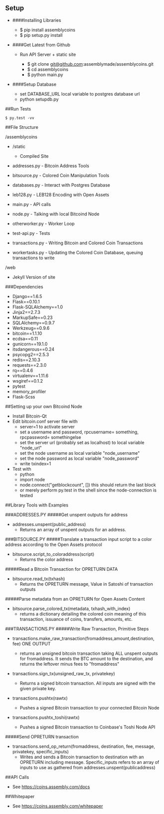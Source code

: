 ## Setup

  - ####Installing Libraries

    - $ pip install assemblycoins
    - $ pip setup.py install


  - ####Get Latest from Github

    - Run API Server + static site

      - $ git clone git@github.com:assemblymade/assemblycoins.git
      - $ cd assemblycoins
      - $ python main.py


  - ####Setup Database

    - set DATABASE_URL local variable to postgres database url
    - python setupdb.py


##Run Tests

    $ py.test -vv

##File Structure

/assemblycoins

  - /static
    - Compiled Site


  - addresses.py - Bitcoin Address Tools
  - bitsource.py - Colored Coin Manipulation Tools
  - databases.py - Interact with Postgres Database
  - leb128.py - LEB128 Encoding with Open Assets
  - main.py - API calls
  - node.py - Talking with local Bitcoind Node
  - otherworker.py - Worker Loop
  - test-api.py - Tests
  - transactions.py - Writing Bitcoin and Colored Coin Transactions
  - workertasks.py - Updating the Colored Coin Database, queuing transactions to write


/web
  - Jekyll Version of site

###Dependencies
 - Django==1.6.5
 - Flask==0.10.1
 - Flask-SQLAlchemy==1.0
 - Jinja2==2.7.3
 - MarkupSafe==0.23
 - SQLAlchemy==0.9.7
 - Werkzeug==0.9.6
 - bitcoin==1.1.10
 - ecdsa==0.11
 - gunicorn==19.1.0
 - itsdangerous==0.24
 - psycopg2==2.5.3
 - redis==2.10.3
 - requests==2.3.0
 - rq==0.4.6
 - virtualenv==1.11.6
 - wsgiref==0.1.2
 - pytest
 - memory_profiler
 - Flask-Scss

##Setting up your own Bitcoind Node
  - Install Bitcoin-Qt
  - Edit bitcoin.conf server file with
    - server=1 to activate server
    - set a username and password, rpcusername= something, rpcpassword= somethingelse
    - set the server url (probably set as localhost) to local variable "node_url"
    - set the node username as local variable "node_username"
    - set the node password as local variable "node_password"
    - write txindex=1
  - Test with
    - python
    - import node
    - node.connect("getblockcount", []) this should return the last block
    - or merely perform py.test in the shell since the node-connection is tested

##Library Tools with Examples

###ADDRESSES.PY
#####Get unspent outputs for address
 - addresses.unspent(public_address)
    - Returns an array of unspent outputs for an address.

###BITSOURCE.PY
#####Translate a transaction input script to a color address according to the Open Assets protocol
 - bitsource.script_to_coloraddress(script)
   - Returns the color address

#####Read a Bitcoin Transaction for OPRETURN DATA
  - bitsource.read_tx(txhash)
    - Returns the OPRETURN message, Value in Satoshi of transaction outputs

#####Parse metadata from an OPRETURN for Open Assets Content
  - bitsource.parse_colored_tx(metadata, txhash_with_index)
    - returns a dictionary detailing the colored coin meaning of this transaction, issuance of coins, transfers, amounts, etc.


###TRANSACTIONS.PY
#####Write Raw Transaction, Primitive Steps
 - transactions.make_raw_transaction(fromaddress,amount,destination, fee)   ONE OUTPUT
    - returns an unsigned bitcoin transaction taking ALL unspent outputs for fromaddress.  It sends the BTC amount to the destination, and returns the leftover minus fees to "fromaddress"

  - transactions.sign_tx(unsigned_raw_tx, privatekey)
    - Returns a signed bitcoin transaction.  All inputs are signed with the given private key.

 - transactions.pushtx(rawtx)
    - Pushes a signed Bitcoin transaction to your connected Bitcoin Node

 - transactions.pushtx_toshi(rawtx)
    - Pushes a signed Bitcoin transaction to Coinbase's Toshi Node API

#####Send OPRETURN transaction

 - transactions.send_op_return(fromaddress, destination, fee, message, privatekey, specific_inputs)
   - Writes and sends a Bitcoin transaction to destination with an OPRETURN including message.  Specific_inputs refers to an array of inputs to use as gathered from addresses.unspent(publicaddress)

##API Calls

- See https://coins.assembly.com/docs

##Whitepaper

- See https://coins.assembly.com/whitepaper
